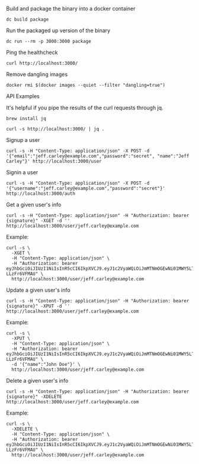 
Build and package the binary into a docker container

    dc build package

Run the packaged up version of the binary

    dc run --rm -p 3000:3000 package


Ping the healthcheck

    curl http://localhost:3000/

Remove dangling images

    docker rmi $(docker images --quiet --filter "dangling=true")



API Examples

It's helpful if you pipe the results of the curl requests through jq.

    brew install jq

    curl -s http://localhost:3000/ | jq .

Signup a user

    curl -s -H "Content-Type: application/json" -X POST -d '{"email":"jeff.carley@example.com","password":"secret", "name":"Jeff Carley"}' http://localhost:3000/user

Signin a user

    curl -s -H "Content-Type: application/json" -X POST -d '{"username":"jeff.carley@example.com","password":"secret"}' http://localhost:3000/auth

Get a given user's info

    curl -s -H "Content-Type: application/json" -H "Authorization: bearer {signature}" -XGET -d '' http://localhost:3000/user/jeff.carley@example.com

  Example:

    curl -s \
      -XGET \
      -H "Content-Type: application/json" \
      -H "Authorization: bearer eyJhbGciOiJIUzI1NiIsInR5cCI6IkpXVCJ9.eyJ1c2VyaWQiOiJmMTNmOGEwNi01MWY5LTRiYTctYjAzNC02M2YwNGZjNmU0NzMiLCJ1c2VybmFtZSI6ImplZmYuY2FybGV5QGV4YW1wbGUuY29tIiwiaWF0IjoiMjAxNy0xMi0xOVQxNjowODoxNVoifQ.ASdFIBKHTGTPI1Tq9oguCcSJezXeMws-LLzFr6VFMAU" \
      http://localhost:3000/user/jeff.carley@example.com

Update a given user's info

    curl -s -H "Content-Type: application/json" -H "Authorization: bearer {signature}" -XPUT -d '' http://localhost:3000/user/jeff.carley@example.com

  Example:

    curl -s \
      -XPUT \
      -H "Content-Type: application/json" \
      -H "Authorization: bearer eyJhbGciOiJIUzI1NiIsInR5cCI6IkpXVCJ9.eyJ1c2VyaWQiOiJmMTNmOGEwNi01MWY5LTRiYTctYjAzNC02M2YwNGZjNmU0NzMiLCJ1c2VybmFtZSI6ImplZmYuY2FybGV5QGV4YW1wbGUuY29tIiwiaWF0IjoiMjAxNy0xMi0xOVQxNjowODoxNVoifQ.ASdFIBKHTGTPI1Tq9oguCcSJezXeMws-LLzFr6VFMAU" \
      -d '{"name":"John Doe"}' \
      http://localhost:3000/user/jeff.carley@example.com

Delete a given user's info

    curl -s -H "Content-Type: application/json" -H "Authorization: bearer {signature}" -XDELETE http://localhost:3000/user/jeff.carley@example.com

  Example:

    curl -s \
      -XDELETE \
      -H "Content-Type: application/json" \
      -H "Authorization: bearer eyJhbGciOiJIUzI1NiIsInR5cCI6IkpXVCJ9.eyJ1c2VyaWQiOiJmMTNmOGEwNi01MWY5LTRiYTctYjAzNC02M2YwNGZjNmU0NzMiLCJ1c2VybmFtZSI6ImplZmYuY2FybGV5QGV4YW1wbGUuY29tIiwiaWF0IjoiMjAxNy0xMi0xOVQxNjowODoxNVoifQ.ASdFIBKHTGTPI1Tq9oguCcSJezXeMws-LLzFr6VFMAU" \
      http://localhost:3000/user/jeff.carley@example.com
